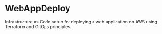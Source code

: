 # WebAppDeploy
Infrastructure as Code setup for deploying a web application on AWS using Terraform and GitOps principles.
